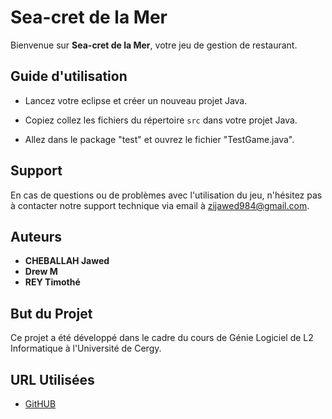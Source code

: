 # Sea-cret de la Mer

Bienvenue sur **Sea-cret de la Mer**, votre jeu de gestion de restaurant.

## Guide d'utilisation

- Lancez votre eclipse et créer un nouveau projet Java. 

- Copiez collez les  fichiers du répertoire `src` dans votre projet Java.

- Allez dans le package "test" et  ouvrez le fichier "TestGame.java".

## Support

En cas de questions ou de problèmes avec l'utilisation du jeu, n'hésitez pas à contacter notre support technique via email à zijawed984@gmail.com.

## Auteurs

- **CHEBALLAH Jawed**
- **Drew M**
- **REY Timothé**

## But du Projet

Ce projet a été développé dans le cadre du cours de Génie Logiciel de L2 Informatique à l'Université de Cergy.

## URL Utilisées

- [GitHUB](https://github.com/DrewVII/Seacret)
